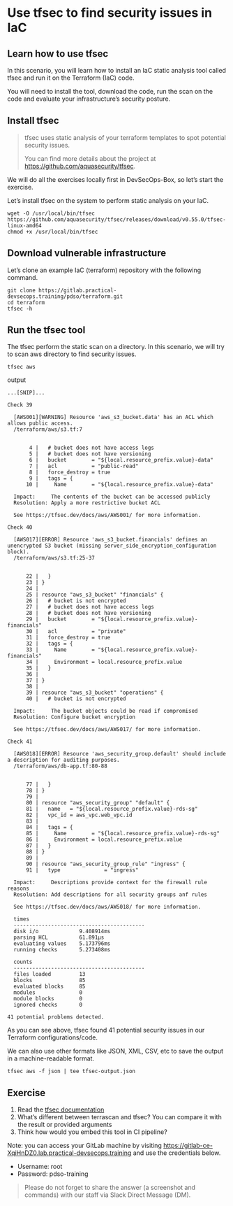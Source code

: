 Use tfsec to find security issues in IaC
================================================================

Learn how to use tfsec
--------------------------------------------------------------------------------

In this scenario, you will learn how to install an IaC static analysis tool called tfsec and run it on the Terraform (IaC) code.

You will need to install the tool, download the code, run the scan on the code and evaluate your infrastructure’s security posture.


Install tfsec
----------

> tfsec uses static analysis of your terraform templates to spot potential security issues.
>
> You can find more details about the project at https://github.com/aquasecurity/tfsec.


We will do all the exercises locally first in DevSecOps-Box, so let’s start the exercise.

Let’s install tfsec on the system to perform static analysis on your IaC.

```
wget -O /usr/local/bin/tfsec https://github.com/aquasecurity/tfsec/releases/download/v0.55.0/tfsec-linux-amd64
chmod +x /usr/local/bin/tfsec
```
Download vulnerable infrastructure
----------

Let’s clone an example IaC (terraform) repository with the following command.

```
git clone https://gitlab.practical-devsecops.training/pdso/terraform.git
cd terraform
tfsec -h
```

Run the tfsec tool
----------------------------------------------------------------

The tfsec perform the static scan on a directory. In this scenario, we will try to scan aws directory to find security issues.

```
tfsec aws
```
output

```
...[SNIP]...

Check 39

  [AWS001][WARNING] Resource 'aws_s3_bucket.data' has an ACL which allows public access.
  /terraform/aws/s3.tf:7


       4 |   # bucket does not have access logs
       5 |   # bucket does not have versioning
       6 |   bucket        = "${local.resource_prefix.value}-data"
       7 |   acl           = "public-read"
       8 |   force_destroy = true
       9 |   tags = {
      10 |     Name        = "${local.resource_prefix.value}-data"

  Impact:     The contents of the bucket can be accessed publicly
  Resolution: Apply a more restrictive bucket ACL

  See https://tfsec.dev/docs/aws/AWS001/ for more information.

Check 40

  [AWS017][ERROR] Resource 'aws_s3_bucket.financials' defines an unencrypted S3 bucket (missing server_side_encryption_configuration block).
  /terraform/aws/s3.tf:25-37


      22 |   }
      23 | }
      24 |
      25 | resource "aws_s3_bucket" "financials" {
      26 |   # bucket is not encrypted
      27 |   # bucket does not have access logs
      28 |   # bucket does not have versioning
      29 |   bucket        = "${local.resource_prefix.value}-financials"
      30 |   acl           = "private"
      31 |   force_destroy = true
      32 |   tags = {
      33 |     Name        = "${local.resource_prefix.value}-financials"
      34 |     Environment = local.resource_prefix.value
      35 |   }
      36 |
      37 | }
      38 |
      39 | resource "aws_s3_bucket" "operations" {
      40 |   # bucket is not encrypted

  Impact:     The bucket objects could be read if compromised
  Resolution: Configure bucket encryption

  See https://tfsec.dev/docs/aws/AWS017/ for more information.

Check 41

  [AWS018][ERROR] Resource 'aws_security_group.default' should include a description for auditing purposes.
  /terraform/aws/db-app.tf:80-88


      77 |   }
      78 | }
      79 |
      80 | resource "aws_security_group" "default" {
      81 |   name   = "${local.resource_prefix.value}-rds-sg"
      82 |   vpc_id = aws_vpc.web_vpc.id
      83 |
      84 |   tags = {
      85 |     Name        = "${local.resource_prefix.value}-rds-sg"
      86 |     Environment = local.resource_prefix.value
      87 |   }
      88 | }
      89 |
      90 | resource "aws_security_group_rule" "ingress" {
      91 |   type              = "ingress"

  Impact:     Descriptions provide context for the firewall rule reasons
  Resolution: Add descriptions for all security groups anf rules

  See https://tfsec.dev/docs/aws/AWS018/ for more information.

  times
  ------------------------------------------
  disk i/o             9.408914ms
  parsing HCL          61.891µs
  evaluating values    5.173796ms
  running checks       5.273408ms

  counts
  ------------------------------------------
  files loaded         13
  blocks               85
  evaluated blocks     85
  modules              0
  module blocks        0
  ignored checks       0

41 potential problems detected.
```

As you can see above, tfsec found 41 potential security issues in our Terraform configurations/code.

We can also use other formats like JSON, XML, CSV, etc to save the output in a machine-readable format.

```
tfsec aws -f json | tee tfsec-output.json
```

Exercise
----------
1. Read the [tfsec documentation](https://github.com/aquasecurity/tfsec)
2. What’s different between terrascan and tfsec? You can compare it with the result or provided arguments
3. Think how would you embed this tool in CI pipeline?

Note: you can access your GitLab machine by visiting https://gitlab-ce-XqiHnDZ0.lab.practical-devsecops.training and use the credentials below.

- Username: root 
- Password: pdso-training

> Please do not forget to share the answer (a screenshot and commands) with our staff via Slack Direct Message (DM).
